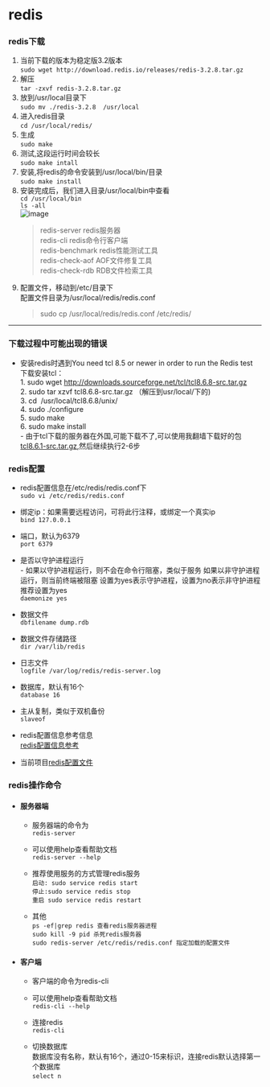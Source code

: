 # redis
### redis下载
1. 当前下载的版本为稳定版3.2版本  
    `sudo wget http://download.redis.io/releases/redis-3.2.8.tar.gz`
2. 解压  
    `tar -zxvf redis-3.2.8.tar.gz`
3. 放到/usr/local目录下  
    `sudo mv ./redis-3.2.8  /usr/local`  
4. 进入redis目录  
    `cd /usr/local/redis/`
5. 生成  
    `sudo make`
6. 测试,这段运行时间会较长  
    `sudo make intall`
7. 安装,将redis的命令安装到/usr/local/bin/⽬录  
    `sudo make install`
8. 安装完成后，我们进入目录/usr/local/bin中查看  
    `cd /usr/local/bin`  
    `ls -all`  
    ![image](./images/p1_12.png)
    > redis-server redis服务器  
    redis-cli redis命令行客户端  
    redis-benchmark redis性能测试工具  
    redis-check-aof AOF文件修复工具  
    redis-check-rdb RDB文件检索工具  
9. 配置⽂件，移动到/etc/⽬录下  
   配置⽂件⽬录为/usr/local/redis/redis.conf  
   > sudo cp /usr/local/redis/redis.conf /etc/redis/
---
### 下载过程中可能出现的错误
   - 安装redis时遇到You need tcl 8.5 or newer in order to run the Redis test  
   下载安装tcl：  
    1. sudo wget http://downloads.sourceforge.net/tcl/tcl8.6.8-src.tar.gz   
    2. sudo tar xzvf tcl8.6.8-src.tar.gz （解压到usr/local/下的)  
    3. cd  /usr/local/tcl8.6.8/unix/  
    4. sudo ./configure  
    5. sudo make  
    6. sudo make install  
    - 由于tcl下载的服务器在外国,可能下载不了,可以使用我翻墙下载好的包[tcl8.6.1-src.tar.gz](https://pan.baidu.com/s/1NkK7VbeNBrbTPUeTxcYD6A),然后继续执行2-6步 
### redis配置
   - redis配置信息在/etc/redis/redis.conf下  
   `sudo vi /etc/redis/redis.conf`
   
   - 绑定ip：如果需要远程访问，可将此⾏注释，或绑定⼀个真实ip  
    `bind 127.0.0.1`

   - 端⼝，默认为6379  
    `port 6379`

   - 是否以守护进程运⾏  
    - 如果以守护进程运⾏，则不会在命令⾏阻塞，类似于服务
    如果以⾮守护进程运⾏，则当前终端被阻塞
    设置为yes表示守护进程，设置为no表示⾮守护进程
    推荐设置为yes  
    `daemonize yes`

   - 数据⽂件  
    `dbfilename dump.rdb`

   - 数据⽂件存储路径  
    `dir /var/lib/redis`

   - ⽇志⽂件  
    `logfile /var/log/redis/redis-server.log`

   - 数据库，默认有16个  
    `database 16`

   - 主从复制，类似于双机备份  
    `slaveof`
   - redis配置信息参考信息  
   [redis配置信息参考](http://blog.csdn.net/ljphilp/article/details/52934933)
   
   - 当前项目[redis配置文件](./conf/redis.conf)
### redis操作命令  
   - #### 服务器端  
        - 服务器端的命令为  
        `redis-server`

        - 可以使⽤help查看帮助⽂档  
        `redis-server --help`

        - 推荐使⽤服务的⽅式管理redis服务  
        `启动: sudo service redis start`  
        `停⽌:sudo service redis stop`  
        `重启 sudo service redis restart`  
        - 其他  
        `ps -ef|grep redis 查看redis服务器进程`  
        `sudo kill -9 pid 杀死redis服务器`  
        `sudo redis-server /etc/redis/redis.conf 指定加载的配置文件`  

   - #### 客户端
        - 客户端的命令为redis-cli  
        
        - 可以使⽤help查看帮助⽂档  
        `redis-cli --help`

        - 连接redis  
        `redis-cli`

        - 切换数据库  
          数据库没有名称，默认有16个，通过0-15来标识，连接redis默认选择第一个数据库  
          `select n`
   
   
   
 
